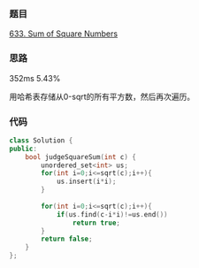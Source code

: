 ### 题目
[633. Sum of Square Numbers]()
### 思路
352ms 5.43%

用哈希表存储从0-sqrt的所有平方数，然后再次遍历。
### 代码
```c++
class Solution {
public:
    bool judgeSquareSum(int c) {
        unordered_set<int> us;
        for(int i=0;i<=sqrt(c);i++){
            us.insert(i*i);
        }
        
        for(int i=0;i<=sqrt(c);i++){
            if(us.find(c-i*i)!=us.end())
                return true;
        }
        return false;
    }
};
```
